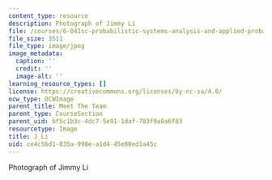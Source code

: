 ```yaml
---
content_type: resource
description: Photograph of Jimmy Li
file: /courses/6-041sc-probabilistic-systems-analysis-and-applied-probability-fall-2013/ce4c56d1835a998ea1d445e80ed1a45c_J_Li.jpg
file_size: 3511
file_type: image/jpeg
image_metadata:
  caption: ''
  credit: ''
  image-alt: ''
learning_resource_types: []
license: https://creativecommons.org/licenses/by-nc-sa/4.0/
ocw_type: OCWImage
parent_title: Meet The Team
parent_type: CourseSection
parent_uid: bf5c1b3c-4dc7-5e91-1daf-783f9a8a6f83
resourcetype: Image
title: J_Li
uid: ce4c56d1-835a-998e-a1d4-45e80ed1a45c
---
```

Photograph of Jimmy Li
